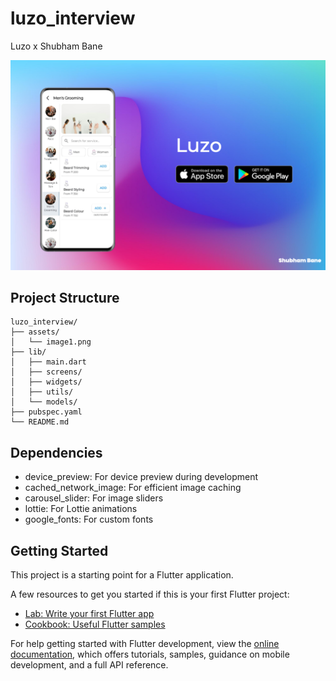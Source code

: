 # luzo_interview

Luzo x Shubham Bane

![Project Screenshot](assets/image1.png)

## Project Structure
```
luzo_interview/
├── assets/
│   └── image1.png
├── lib/
│   ├── main.dart
│   ├── screens/
│   ├── widgets/
│   ├── utils/
│   └── models/
├── pubspec.yaml
└── README.md
```

## Dependencies
- device_preview: For device preview during development
- cached_network_image: For efficient image caching
- carousel_slider: For image sliders
- lottie: For Lottie animations
- google_fonts: For custom fonts

## Getting Started

This project is a starting point for a Flutter application.

A few resources to get you started if this is your first Flutter project:

- [Lab: Write your first Flutter app](https://docs.flutter.dev/get-started/codelab)
- [Cookbook: Useful Flutter samples](https://docs.flutter.dev/cookbook)

For help getting started with Flutter development, view the
[online documentation](https://docs.flutter.dev/), which offers tutorials,
samples, guidance on mobile development, and a full API reference.